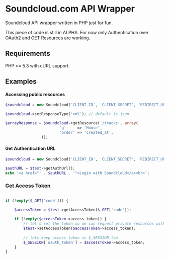 # Soundcloud.com API Wrapper
Soundcloud API wrapper written in PHP just for fun.

This piece of code is still in ALPHA.
For now only Authentication over OAuth2 and GET Resources are working.
 
## Requirements
PHP >= 5.3 with cURL support.
 
## Examples

#### Accessing public resources
```php
$soundcloud = new Soundcloud('CLIENT_ID', 'CLIENT_SECRET', 'REDIRECT_URI');

$soundcloud->setResponseType('xml'); // default is json

$arrayResponse = $soundcloud->getResource('/tracks', array(
                        'q'     => 'House',
                        'order' => 'created_at',
                ));
```

#### Get Authentication URL
```php
$soundcloud = new Soundcloud('CLIENT_ID', 'CLIENT_SECRET', 'REDIRECT_URI');

$authURL = $test->getAuthUrl();
echo '<a href="' . $authURL . '">Login with Soundcloud</a><br>'; 
```

### Get Access Token
```php

if (!empty($_GET['code'])) {

    $accessToken = $test->getAccessToken($_GET['code']);
    
    if (!empty($accessToken->access_token)) {
        // let's set the token so we can request private resources with getResource() method;
        $test->setAccessToken($accessToken->access_token);
        
        // lets keep access token in $_SESSION too
        $_SESSION['oauth_token'] = $accessToken->access_token;
    }
}
```